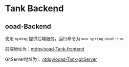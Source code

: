 

# Tank Backend

## ooad-Backend

使用 spring 提供后端服务，运行命令为 `mvn spring-boot:run`.


前端地址为：[ntdgy/ooad-Tank-frontend](https://github.com/ntdgy/ooad-Tank-frontend)

GitServer地址为： [ntdgy/ooad-Tank-gitServer](https://github.com/ntdgy/ooad-Tank-gitServer)
